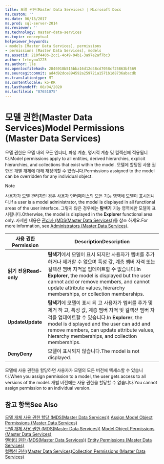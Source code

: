 ```yaml
---
title: 모델 권한(Master Data Services) | Microsoft Docs
ms.custom: ''
ms.date: 06/13/2017
ms.prod: sql-server-2014
ms.reviewer: ''
ms.technology: master-data-services
ms.topic: conceptual
helpviewer_keywords:
- models [Master Data Services], permissions
- permissions [Master Data Services], models
ms.assetid: 210f440b-2cc1-4c49-94b1-3a97e2af7bc3
author: lrtoyou1223
ms.author: lle
ms.openlocfilehash: 2846918b515bba16d12d48cd7058cf25863bf569
ms.sourcegitcommit: ad4d92dce894592a259721a1571b1d8736abacdb
ms.translationtype: MT
ms.contentlocale: ko-KR
ms.lasthandoff: 08/04/2020
ms.locfileid: "87651075"
---
```

# <a name="model-permissions-master-data-services"></a><span data-ttu-id="c5847-102">모델 권한(Master Data Services)</span><span class="sxs-lookup"><span data-stu-id="c5847-102">Model Permissions (Master Data Services)</span></span>
  <span data-ttu-id="c5847-103">모델 권한은 모델 내의 모든 엔터티, 파생 계층, 명시적 계층 및 컬렉션에 적용됩니다.</span><span class="sxs-lookup"><span data-stu-id="c5847-103">Model permissions apply to all entities, derived hierarchies, explicit hierarchies, and collections that exist within the model.</span></span> <span data-ttu-id="c5847-104">모델에 할당된 사용 권한은 개별 개체에 대해 재정의할 수 있습니다.</span><span class="sxs-lookup"><span data-stu-id="c5847-104">Permissions assigned to the model can be overridden for any individual object.</span></span>  
  
> [!NOTE]  
>  <span data-ttu-id="c5847-105">사용자가 모델 관리자인 경우 사용자 인터페이스의 모든 기능 영역에 모델이 표시됩니다.</span><span class="sxs-lookup"><span data-stu-id="c5847-105">If a user is a model administrator, the model is displayed in all functional areas of the user interface.</span></span> <span data-ttu-id="c5847-106">그렇지 않은 경우에는 **탐색기** 기능 영역에만 모델이 표시됩니다.</span><span class="sxs-lookup"><span data-stu-id="c5847-106">Otherwise, the model is displayed in the **Explorer** functional area only.</span></span> <span data-ttu-id="c5847-107">자세한 내용은 [관리자 &#40;MDS(Master Data Services)&#41;](administrators-master-data-services.md)를 참조 하세요.</span><span class="sxs-lookup"><span data-stu-id="c5847-107">For more information, see [Administrators &#40;Master Data Services&#41;](administrators-master-data-services.md).</span></span>  
  
|<span data-ttu-id="c5847-108">사용 권한</span><span class="sxs-lookup"><span data-stu-id="c5847-108">Permission</span></span>|<span data-ttu-id="c5847-109">Description</span><span class="sxs-lookup"><span data-stu-id="c5847-109">Description</span></span>|  
|----------------|-----------------|  
|<span data-ttu-id="c5847-110">**읽기 전용**</span><span class="sxs-lookup"><span data-stu-id="c5847-110">**Read-only**</span></span>|<span data-ttu-id="c5847-111">**탐색기**에서 모델이 표시 되지만 사용자가 멤버를 추가 하거나 제거할 수 없으며 특성 값, 계층 멤버 자격 또는 컬렉션 멤버 자격을 업데이트할 수 없습니다.</span><span class="sxs-lookup"><span data-stu-id="c5847-111">In **Explorer**, the model is displayed but the user cannot add or remove members, and cannot update attribute values, hierarchy memberships, or collection memberships.</span></span>|  
|<span data-ttu-id="c5847-112">**Update**</span><span class="sxs-lookup"><span data-stu-id="c5847-112">**Update**</span></span>|<span data-ttu-id="c5847-113">**탐색기**에 모델이 표시 되 고 사용자가 멤버를 추가 및 제거 하 고, 특성 값, 계층 멤버 자격 및 컬렉션 멤버 자격을 업데이트할 수 있습니다.</span><span class="sxs-lookup"><span data-stu-id="c5847-113">In **Explorer**, the model is displayed and the user can add and remove members, can update attribute values, hierarchy memberships, and collection memberships.</span></span>|  
|<span data-ttu-id="c5847-114">**Deny**</span><span class="sxs-lookup"><span data-stu-id="c5847-114">**Deny**</span></span>|<span data-ttu-id="c5847-115">모델이 표시되지 않습니다.</span><span class="sxs-lookup"><span data-stu-id="c5847-115">The model is not displayed.</span></span>|  
  
 <span data-ttu-id="c5847-116">모델에 사용 권한을 할당하면 사용자가 모델의 모든 버전에 액세스할 수 있습니다.</span><span class="sxs-lookup"><span data-stu-id="c5847-116">When you assign permission to a model, the user gets access to all versions of the model.</span></span> <span data-ttu-id="c5847-117">개별 버전에는 사용 권한을 할당할 수 없습니다.</span><span class="sxs-lookup"><span data-stu-id="c5847-117">You cannot assign permission to an individual version.</span></span>  
  
## <a name="see-also"></a><span data-ttu-id="c5847-118">참고 항목</span><span class="sxs-lookup"><span data-stu-id="c5847-118">See Also</span></span>  
 <span data-ttu-id="c5847-119">[모델 개체 사용 권한 할당 &#40;MDS(Master Data Services)&#41;](../../2014/master-data-services/assign-model-object-permissions-master-data-services.md) </span><span class="sxs-lookup"><span data-stu-id="c5847-119">[Assign Model Object Permissions &#40;Master Data Services&#41;](../../2014/master-data-services/assign-model-object-permissions-master-data-services.md) </span></span>  
 <span data-ttu-id="c5847-120">[모델 개체 사용 권한 &#40;MDS(Master Data Services)&#41;](../../2014/master-data-services/model-object-permissions-master-data-services.md) </span><span class="sxs-lookup"><span data-stu-id="c5847-120">[Model Object Permissions &#40;Master Data Services&#41;](../../2014/master-data-services/model-object-permissions-master-data-services.md) </span></span>  
 <span data-ttu-id="c5847-121">[엔터티 권한 &#40;MDS(Master Data Services)&#41;](../../2014/master-data-services/entity-permissions-master-data-services.md) </span><span class="sxs-lookup"><span data-stu-id="c5847-121">[Entity Permissions &#40;Master Data Services&#41;](../../2014/master-data-services/entity-permissions-master-data-services.md) </span></span>  
 [<span data-ttu-id="c5847-122">컬렉션 권한&#40;Master Data Services&#41;</span><span class="sxs-lookup"><span data-stu-id="c5847-122">Collection Permissions &#40;Master Data Services&#41;</span></span>](../../2014/master-data-services/collection-permissions-master-data-services.md)  
  
  
